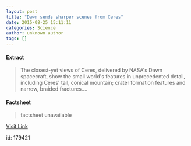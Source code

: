 ```yaml
---
layout: post
title: "Dawn sends sharper scenes from Ceres"
date: 2015-08-25 15:11:11
categories: Science
author: unknown author
tags: []
---
```



#### Extract
>The closest-yet views of Ceres, delivered by NASA's Dawn spacecraft, show the small world's features in unprecedented detail, including Ceres' tall, conical mountain; crater formation features and narrow, braided fractures....

#### Factsheet
>factsheet unavailable

[Visit Link](http://www.sciencedaily.com/releases/2015/08/150825111111.htm)

id:  179421
